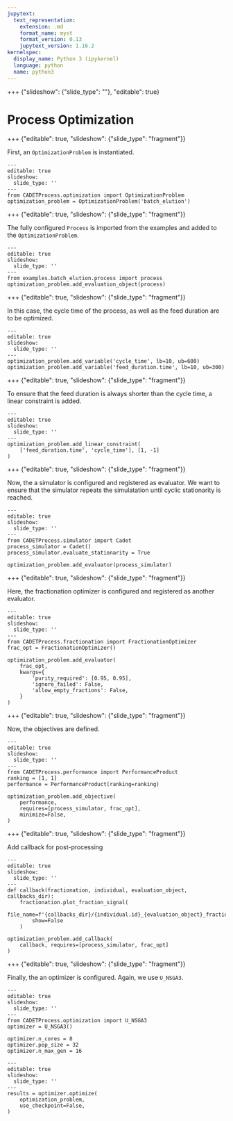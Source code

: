 ```yaml
---
jupytext:
  text_representation:
    extension: .md
    format_name: myst
    format_version: 0.13
    jupytext_version: 1.16.2
kernelspec:
  display_name: Python 3 (ipykernel)
  language: python
  name: python3
---
```


+++ {"slideshow": {"slide_type": ""}, "editable": true}

# Process Optimization

+++ {"editable": true, "slideshow": {"slide_type": "fragment"}}

First, an `OptimizationProblem` is instantiated.

```{code-cell} ipython3
---
editable: true
slideshow:
  slide_type: ''
---
from CADETProcess.optimization import OptimizationProblem
optimization_problem = OptimizationProblem('batch_elution')
```

+++ {"editable": true, "slideshow": {"slide_type": "fragment"}}

The fully configured `Process` is imported from the examples and added to the `OptimizationProblem`.

```{code-cell} ipython3
---
editable: true
slideshow:
  slide_type: ''
---
from examples.batch_elution.process import process
optimization_problem.add_evaluation_object(process)
```

+++ {"editable": true, "slideshow": {"slide_type": "fragment"}}

In this case, the cycle time of the process, as well as the feed duration are to be optimized.

```{code-cell} ipython3
---
editable: true
slideshow:
  slide_type: ''
---
optimization_problem.add_variable('cycle_time', lb=10, ub=600)
optimization_problem.add_variable('feed_duration.time', lb=10, ub=300)
```

+++ {"editable": true, "slideshow": {"slide_type": "fragment"}}

To ensure that the feed duration is always shorter than the cycle time, a linear constraint is added.

```{code-cell} ipython3
---
editable: true
slideshow:
  slide_type: ''
---
optimization_problem.add_linear_constraint(
    ['feed_duration.time', 'cycle_time'], [1, -1]
)
```

+++ {"editable": true, "slideshow": {"slide_type": "fragment"}}

Now, the a simulator is configured and registered as evaluator.
We want to ensure that the simulator repeats the simulatation until cyclic stationarity is reached.

```{code-cell} ipython3
---
editable: true
slideshow:
  slide_type: ''
---
from CADETProcess.simulator import Cadet
process_simulator = Cadet()
process_simulator.evaluate_stationarity = True

optimization_problem.add_evaluator(process_simulator)
```

+++ {"editable": true, "slideshow": {"slide_type": "fragment"}}

Here, the fractionation optimizer is configured and registered as another evaluator.

```{code-cell} ipython3
---
editable: true
slideshow:
  slide_type: ''
---
from CADETProcess.fractionation import FractionationOptimizer
frac_opt = FractionationOptimizer()

optimization_problem.add_evaluator(
    frac_opt,
    kwargs={
        'purity_required': [0.95, 0.95],
        'ignore_failed': False,
        'allow_empty_fractions': False,
    }
)
```

+++ {"editable": true, "slideshow": {"slide_type": "fragment"}}

Now, the objectives are defined.

```{code-cell} ipython3
---
editable: true
slideshow:
  slide_type: ''
---
from CADETProcess.performance import PerformanceProduct
ranking = [1, 1]
performance = PerformanceProduct(ranking=ranking)

optimization_problem.add_objective(
    performance,
    requires=[process_simulator, frac_opt],
    minimize=False,
)
```

+++ {"editable": true, "slideshow": {"slide_type": "fragment"}}

Add callback for post-processing

```{code-cell} ipython3
---
editable: true
slideshow:
  slide_type: ''
---
def callback(fractionation, individual, evaluation_object, callbacks_dir):
    fractionation.plot_fraction_signal(
        file_name=f'{callbacks_dir}/{individual.id}_{evaluation_object}_fractionation.png',
        show=False
    )

optimization_problem.add_callback(
    callback, requires=[process_simulator, frac_opt]
)
```

+++ {"editable": true, "slideshow": {"slide_type": "fragment"}}

Finally, the an optimizer is configured.
Again, we use `U_NSGA3`.

```{code-cell} ipython3
---
editable: true
slideshow:
  slide_type: ''
---
from CADETProcess.optimization import U_NSGA3
optimizer = U_NSGA3()

optimizer.n_cores = 8
optimizer.pop_size = 32
optimizer.n_max_gen = 16
```

```{code-cell} ipython3
---
editable: true
slideshow:
  slide_type: ''
---
results = optimizer.optimize(
    optimization_problem,
    use_checkpoint=False,
)
```
